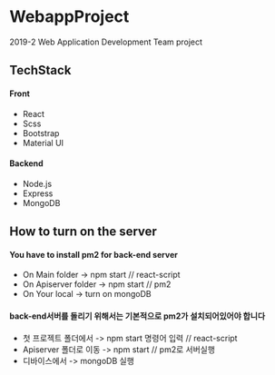 # WebappProject
2019-2 Web Application Development Team project

## TechStack
#### Front
* React
* Scss
* Bootstrap
* Material UI

#### Backend
* Node.js
* Express
* MongoDB

## How to turn on the server
#### You have to install pm2 for back-end server
* On Main folder -> npm start // react-script
* On Apiserver folder -> npm start // pm2
* On Your local -> turn on mongoDB

#### back-end서버를 돌리기 위해서는 기본적으로 pm2가 설치되어있어야 합니다
* 첫 프로젝트 폴더에서 -> npm start 명령어 입력 // react-script
* Apiserver 폴더로 이동 -> npm start // pm2로 서버실행
* 디바이스에서 -> mongoDB 실행